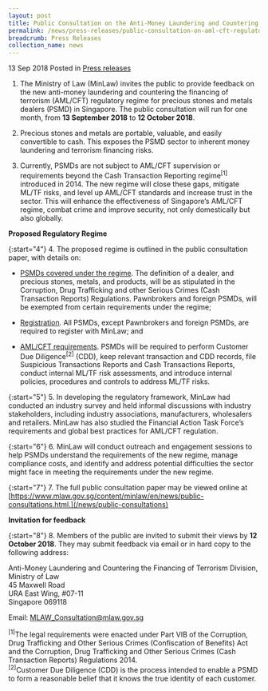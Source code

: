 ```yaml
---
layout: post
title: Public Consultation on the Anti-Money Laundering and Countering the Financing of Terrorism Regulatory Regime For Precious Stones and Metals Dealers
permalink: /news/press-releases/public-consultation-on-aml-cft-regulatory-regime
breadcrumb: Press Releases
collection_name: news
---
```


13 Sep 2018 Posted in [Press releases](/news/press-releases)

1. The Ministry of Law (MinLaw) invites the public to provide feedback on the new anti-money laundering and countering the financing of terrorism (AML/CFT) regulatory regime for precious stones and metals dealers (PSMD) in Singapore. The public consultation will run for one month, from **13 September 2018** to **12 October 2018**.    

2. Precious stones and metals are portable, valuable, and easily convertible to cash. This exposes the PSMD sector to inherent money laundering and terrorism financing risks.

3. Currently, PSMDs are not subject to AML/CFT supervision or requirements beyond the Cash Transaction Reporting regime<sup>[1]</sup> introduced in 2014. The new regime will close these gaps, mitigate ML/TF risks, and level up AML/CFT standards and increase trust in the sector. This will enhance the effectiveness of Singapore’s AML/CFT regime, combat crime and improve security, not only domestically but also globally.

**Proposed Regulatory Regime**

{:start="4"}
4. The proposed regime is outlined in the public consultation paper, with details on:

 

* <u>PSMDs covered under the regime</u>. The definition of a dealer, and precious stones, metals, and products, will be as stipulated in the Corruption, Drug Trafficking and other Serious Crimes (Cash Transaction Reports) Regulations. Pawnbrokers and foreign PSMDs, will be exempted from certain requirements under the regime;

 

* <u>Registration</u>. All PSMDs, except Pawnbrokers and foreign PSMDs, are required to register with MinLaw; and

 

* <u>AML/CFT requirements</u>. PSMDs will be required to perform Customer Due Diligence<sup>[2]</sup> (CDD), keep relevant transaction and CDD records, file Suspicious Transactions Reports and Cash Transactions Reports, conduct internal ML/TF risk assessments, and introduce internal policies, procedures and controls to address ML/TF risks.  

 
{:start="5"}
5. In developing the regulatory framework, MinLaw had conducted an industry survey and held informal discussions with industry stakeholders, including industry associations, manufacturers, wholesalers and retailers. MinLaw has also studied the Financial Action Task Force’s requirements and global best practices for AML/CFT regulation.

 
{:start="6"}
6. MinLaw will conduct outreach and engagement sessions to help PSMDs understand the requirements of the new regime, manage compliance costs, and identify and address potential difficulties the sector might face in meeting the requirements under the new regime.

 
{:start="7"}
7. The full public consultation paper may be viewed online at [https://www.mlaw.gov.sg/content/minlaw/en/news/public-consultations.html.](/news/public-consultations)

 

**Invitation for feedback**

 
{:start="8"}
8. Members of the public are invited to submit their views by **12 October 2018**.  They may submit feedback via email or in hard copy to the following address:

 

 

Anti-Money Laundering and Countering the Financing of Terrorism Division,  
Ministry of Law  
45 Maxwell Road  
URA East Wing, #07-11  
Singapore 069118  
  
Email: [MLAW_Consultation@mlaw.gov.sg](mailto:MLAW_Consultation@mlaw.gov.sg)

 

 

 

<sup>[1]</sup>The legal requirements were enacted under Part VIB of the Corruption, Drug Trafficking and Other Serious Crimes (Confiscation of Benefits) Act and the Corruption, Drug Trafficking and Other Serious Crimes (Cash Transaction Reports) Regulations 2014.  
<sup>[2]</sup>Customer Due Diligence (CDD) is the process intended to enable a PSMD to form a reasonable belief that it knows the true identity of each customer. 
